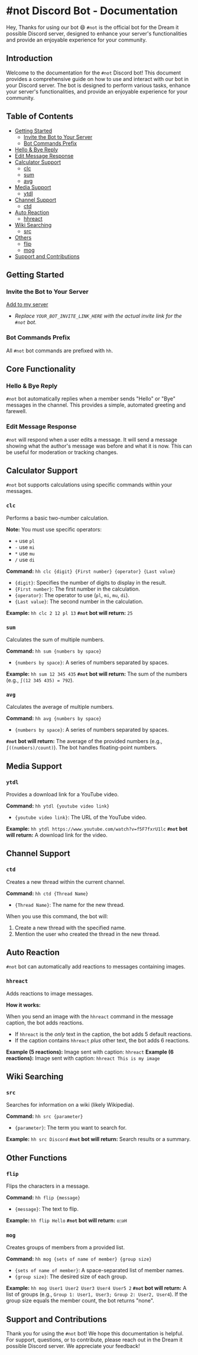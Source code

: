 # #not Discord Bot - Documentation

Hey, Thanks for using our bot 😄 `#not` is the official bot for the Dream it possible Discord server, designed to enhance your server's functionalities and provide an enjoyable experience for your community.

## Introduction

Welcome to the documentation for the `#not` Discord bot! This document provides a comprehensive guide on how to use and interact with our bot in your Discord server. The bot is designed to perform various tasks, enhance your server's functionalities, and provide an enjoyable experience for your community.

## Table of Contents

* [Getting Started](#getting-started)
    * [Invite the Bot to Your Server](#invite-the-bot-to-your-server)
    * [Bot Commands Prefix](#bot-commands-prefix)
* [Hello & Bye Reply](#hello--bye-reply)
* [Edit Message Response](#edit-message-response)
* [Calculator Support](#calculator-support)
    * [clc](#clc)
    * [sum](#sum)
    * [avg](#avg)
* [Media Support](#media-support)
    * [ytdl](#ytdl)
* [Channel Support](#channel-support)
    * [ctd](#ctd)
* [Auto Reaction](#auto-reaction)
    * [hhreact](#hhreact)
* [Wiki Searching](#wiki-searching)
    * [src](#src)
* [Others](#others)
    * [flip](#flip)
    * [mog](#mog)
* [Support and Contributions](#support-and-contributions)

## Getting Started

### Invite the Bot to Your Server

[Add to my server](YOUR_BOT_INVITE_LINK_HERE)

* *Replace `YOUR_BOT_INVITE_LINK_HERE` with the actual invite link for the `#not` bot.*

### Bot Commands Prefix

All `#not` bot commands are prefixed with `hh`.

## Core Functionality

### Hello & Bye Reply

`#not` bot automatically replies when a member sends "Hello" or "Bye" messages in the channel.  This provides a simple, automated greeting and farewell.

### Edit Message Response

`#not` will respond when a user edits a message. It will send a message showing what the author's message was before and what it is now.  This can be useful for moderation or tracking changes.

## Calculator Support

`#not` bot supports calculations using specific commands within your messages.

### `clc`

Performs a basic two-number calculation.

**Note:** You must use specific operators:

* `+` use `pl`
* `-` use `mi`
* `*` use `mu`
* `/` use `di`

**Command:** `hh clc {digit} {First number} {operator} {Last value}`

* `{digit}`: Specifies the number of digits to display in the result.
* `{First number}`: The first number in the calculation.
* `{operator}`: The operator to use (`pl`, `mi`, `mu`, `di`).
* `{Last value}`: The second number in the calculation.

**Example:** `hh clc 2 12 pl 13`
**`#not` bot will return:** `25`

### `sum`

Calculates the sum of multiple numbers.

**Command:** `hh sum {numbers by space}`

* `{numbers by space}`: A series of numbers separated by spaces.

**Example:** `hh sum 12 345 435`
**`#not` bot will return:** The sum of the numbers (e.g., `∫(12 345 435) = 792`).

### `avg`

Calculates the average of multiple numbers.

**Command:** `hh avg {numbers by space}`

* `{numbers by space}`: A series of numbers separated by spaces.

**`#not` bot will return:** The average of the provided numbers (e.g., `∫((numbers)/count)`).  The bot handles floating-point numbers.

## Media Support

### `ytdl`

Provides a download link for a YouTube video.

**Command:** `hh ytdl {youtube video link}`

* `{youtube video link}`: The URL of the YouTube video.

**Example:** `hh ytdl https://www.youtube.com/watch?v=f5F7fxrU1lc`
**`#not` bot will return:** A download link for the video.

## Channel Support

### `ctd`

Creates a new thread within the current channel.

**Command:** `hh ctd {Thread Name}`

* `{Thread Name}`: The name for the new thread.

When you use this command, the bot will:

1.  Create a new thread with the specified name.
2.  Mention the user who created the thread in the new thread.

## Auto Reaction

`#not` bot can automatically add reactions to messages containing images.

### `hhreact`

Adds reactions to image messages.

**How it works:**

When you send an image with the `hhreact` command in the message caption, the bot adds reactions.

* If `hhreact` is the *only* text in the caption, the bot adds 5 default reactions.
* If the caption contains `hhreact` *plus* other text, the bot adds 6 reactions.

**Example (5 reactions):** Image sent with caption: `hhreact`
**Example (6 reactions):** Image sent with caption: `hhreact This is my image`

## Wiki Searching

### `src`

Searches for information on a wiki (likely Wikipedia).

**Command:** `hh src {parameter}`

* `{parameter}`: The term you want to search for.

**Example:** `hh src Discord`
**`#not` bot will return:** Search results or a summary.

## Other Functions

### `flip`

Flips the characters in a message.

**Command:** `hh flip {message}`

* `{message}`: The text to flip.

**Example:** `hh flip Hello`
**`#not` bot will return:** `oןןǝH`

### `mog`

Creates groups of members from a provided list.

**Command:** `hh mog {sets of name of member} {group size}`

* `{sets of name of member}`: A space-separated list of member names.
* `{group size}`: The desired size of each group.

**Example:** `hh mog User1 User2 User3 User4 User5 2`
**`#not` bot will return:** A list of groups (e.g., `Group 1: User1, User3; Group 2: User2, User4`).  If the group size equals the member count, the bot returns "none".

## Support and Contributions

Thank you for using the `#not` bot! We hope this documentation is helpful.  For support, questions, or to contribute, please reach out in the Dream it possible Discord server.  We appreciate your feedback!
